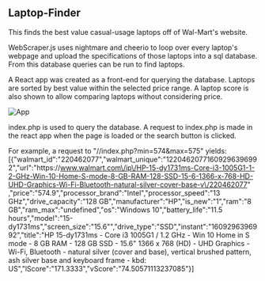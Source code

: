 ## Laptop-Finder

This finds the best value casual-usage laptops off of Wal-Mart's website.  

WebScraper.js uses nightmare and cheerio to loop over every laptop's webpage and upload the specifications of those laptops into a sql database.  From this database queries can be run to find laptops.

A React app was created as a front-end for querying the database.  Laptops are sorted by best value within the selected price range.  A laptop score is also shown to allow comparing laptops without considering price.

![App](https://user-images.githubusercontent.com/66924912/103328005-a738f680-4a1c-11eb-9005-156d3d6e9a6f.png)

index.php is used to query the database.  A request to index.php is made in the react app when the page is loaded or the search button is clicked.  

For example, a request to "//index.php?min=574&max=575" yields:
[{"walmart_id":"220462077","walmart_unique":"12204620771609296396992","url":"https:\/\/www.walmart.com\/ip\/HP-15-dy1731ms-Core-i3-1005G1-1-2-GHz-Win-10-Home-S-mode-8-GB-RAM-128-SSD-15-6-1366-x-768-HD-UHD-Graphics-Wi-Fi-Bluetooth-natural-silver-cover-base-v\/220462077" ,"price":"574.9","processor_brand":"Intel","processor_speed":"13 GHz","drive_capacity":"128 GB","manufacturer":"HP","is_new":"1","ram":"8 GB","ram_max":"undefined","os":"Windows 10","battery_life":"11.5 hours","model":"15-dy1731ms","screen_size":"15.6\"","drive_type":"SSD","instant":"1609296396992","title":"HP 15-dy1731ms - Core i3 1005G1 \/ 1.2 GHz - Win 10 Home in S mode - 8 GB RAM - 128 GB SSD - 15.6\" 1366 x 768 (HD) - UHD Graphics - Wi-Fi, Bluetooth - natural silver (cover and base), vertical brushed pattern, ash silver base and keyboard frame - kbd: US","lScore":"171.3333","vScore":"74.50571113237085"}]

